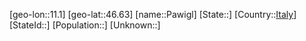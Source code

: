 ﻿---
location: [46.63,11.1]
type: City
tags:
- geo/City


SpocWebEntityId: 33268
isDeleted: false
confidential: public

---
[geo-lon::11.1]
[geo-lat::46.63]
[name::Pawigl]
[State::]
[Country::[Italy](geo/Continent/Europe/Italy.md)]
[StateId::]
[Population::]
[Unknown::]


